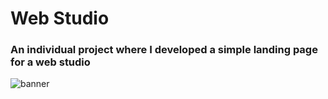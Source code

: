 # Web Studio
### An individual project where I developed a simple landing page for a web studio
![banner](https://repository-images.githubusercontent.com/760695919/33ee092c-4ea2-4080-9b35-462c131d9a42)
